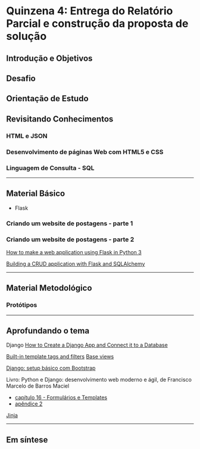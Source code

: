 # Quinzena 4: Entrega do Relatório Parcial e construção da proposta de solução

## Introdução e Objetivos
## Desafio
## Orientação de Estudo
## Revisitando Conhecimentos
### HTML e JSON
### Desenvolvimento de páginas Web com HTML5 e CSS
### Linguagem de Consulta - SQL

---

## Material Básico
- Flask
### Criando um website de postagens - parte 1
### Criando um website de postagens - parte 2
[How to make a web application using Flask in Python 3](https://www.digitalocean.com/community/tutorials/how-to-make-a-web-application-using-flask-in-python-3-pt)

[Building a CRUD application with Flask and SQLAlchemy](https://www.codementor.io/@garethdwyer/building-a-crud-application-with-flask-and-sqlalchemy-dm3wv7yu2)

---


## Material Metodológico
### Protótipos

---


## Aprofundando o tema
Django
[How to Create a Django App and Connect it to a Database](https://www.digitalocean.com/community/tutorials/how-to-create-a-django-app-and-connect-it-to-a-database)

[Built-in template tags and filters](https://docs.djangoproject.com/en/3.1/ref/templates/builtins/#built-%20in-%20template-%20tags-%20and-%20filters)
[Base views](https://docs.djangoproject.com/en/3.1/ref/class-based-views/base/)

[Django: setup básico com Bootstrap](https://dev.to/thalesbruno/django-projeto-generico-com-bootstrap-3d86)

Livro: Python e Django: desenvolvimento web moderno e ágil, de Francisco Marcelo de Barros Maciel
- [capítulo 16 - Formulários e Templates](https://integrada.minhabiblioteca.com.br/reader/books/9786555200973/epubcfi/6/56%5B%3Bvnd.vst.idref%3DCG_PythoneDjango_Cap16%5D!/4%5BCG_PythoneDjango_Cap16%5D/2%5B_idContainer188%5D/4%5B_idParaDest-20%5D/3:21%5Blat%2Ces%5D)
- [apêndice 2](https://integrada.minhabiblioteca.com.br/reader/books/9786555200973/epubcfi/6/64%5B%3Bvnd.vst.idref%3DCG_PythoneDjango_Encerramento-1%5D!/4%5BCG_PythoneDjango_Encerramento-1%5D/2/2%5B_idParaDest-24%5D/5:43%5B%20Li%2Cnux%5D)

[Jinja](https://jinja.palletsprojects.com/en/2.11.x/)

---


## Em síntese